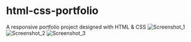 # html-css-portfolio
A responsive portfolio project designed with HTML &amp; CSS
![Screenshot_1](https://user-images.githubusercontent.com/77927916/228538873-8b3f6294-4264-4ad6-b618-fe9becfa6547.png)
![Screenshot_2](https://user-images.githubusercontent.com/77927916/228538883-424a58f7-7478-417e-ac51-5ff9607fe6e2.png)
![Screenshot_3](https://user-images.githubusercontent.com/77927916/228538894-9fc97073-b4bc-419f-9c85-95c7307de1a1.png)
